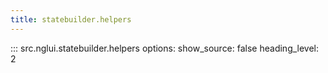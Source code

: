 ```yaml
---
title: statebuilder.helpers
---
```


::: src.nglui.statebuilder.helpers
    options:
        show_source: false
        heading_level: 2